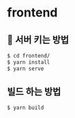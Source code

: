 # frontend

## :key: 서버 키는 방법

```bash
$ cd frontend/
$ yarn install
$ yarn serve
```

## 빌드 하는 방법
```bash
$ yarn build
```


